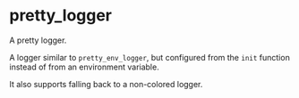 # pretty_logger

A pretty logger.

A logger similar to `pretty_env_logger`, but configured from the `init` function instead of from an environment variable.

It also supports falling back to a non-colored logger.
